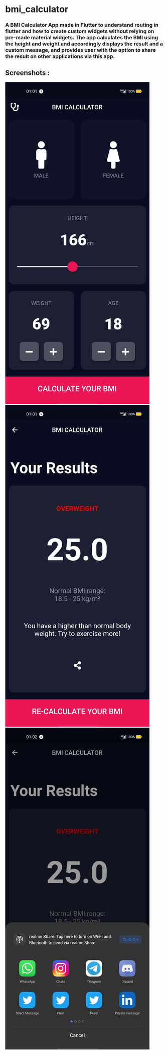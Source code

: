 # **bmi_calculator**

### A BMI Calculator App made in Flutter to understand routing in flutter and how to create custom widgets without relying on pre-made material widgets. The app calculates the BMI using the height and weight and accordingly displays the result and a custom message, and provides user with the option to share the result on other applications via this app.

## **Screenshots :**
![Image a](https://github.com/mohakkhowal/bmi_calculator/blob/master/myFolder/a.jpg?raw=true?v=4&s=200)
![Image b](https://github.com/mohakkhowal/bmi_calculator/blob/master/myFolder/b.jpg?raw=true?v=4&s=200)
![Image c](https://github.com/mohakkhowal/bmi_calculator/blob/master/myFolder/c.jpg?raw=true?v=4&s=200)
